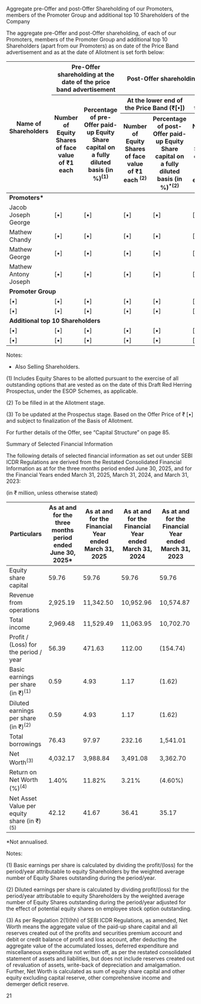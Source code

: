 Aggregate pre-Offer and post-Offer Shareholding of our Promoters, members of the Promoter Group and additional
top 10 Shareholders of the Company

The aggregate pre-Offer and post-Offer shareholding, of each of our Promoters, members of the Promoter Group and additional top 10 Shareholders (apart from our Promoters) as on date of the Price Band advertisement and as at the date of Allotment is set forth below:

<table><thead><tr><th rowspan="3">Name of Shareholders</th><th colspan="2">Pre-Offer shareholding at the date of the price band advertisement</th><th colspan="4">Post-Offer shareholding as at Allotment<sup>(3)</sup></th></tr><tr><th rowspan="2">Number of Equity Shares of face value of ₹1 each</th><th rowspan="2">Percentage of pre- Offer paid-up Equity Share capital on a fully diluted basis (in %)<sup>(1)</sup></th><th colspan="2">At the lower end of the Price Band (₹[•])</th><th colspan="2">At the upper end of the price band (₹[•])</th></tr><tr><th>Number of Equity Shares of face value of ₹1 each <sup>(2)</sup></th><th>Percentage of post- Offer paid-up Equity Share capital on a fully diluted basis (in %)<sup>*</sup><sup>(2)</sup></th><th>Number of Equity Shares of face value of ₹1 each <sup>(2)</sup></th><th>Percentage of post- Offer paid-up Equity Share capital on a fully diluted basis (in %) <sup>(2)</sup></th></tr></thead><tbody><tr><td colspan="7"><strong>Promoters*</strong></td></tr><tr><td>Jacob Joseph George</td><td>[•]</td><td>[•]</td><td>[•]</td><td>[•]</td><td>[•]</td><td>[•]</td></tr><tr><td>Mathew Chandy</td><td>[•]</td><td>[•]</td><td>[•]</td><td>[•]</td><td>[•]</td><td>[•]</td></tr><tr><td>Mathew George</td><td>[•]</td><td>[•]</td><td>[•]</td><td>[•]</td><td>[•]</td><td>[•]</td></tr><tr><td>Mathew Antony Joseph</td><td>[•]</td><td>[•]</td><td>[•]</td><td>[•]</td><td>[•]</td><td>[•]</td></tr><tr><td colspan="7"><strong>Promoter Group</strong></td></tr><tr><td>[•]</td><td>[•]</td><td>[•]</td><td>[•]</td><td>[•]</td><td>[•]</td><td>[•]</td></tr><tr><td>[•]</td><td>[•]</td><td>[•]</td><td>[•]</td><td>[•]</td><td>[•]</td><td>[•]</td></tr><tr><td colspan="7"><strong>Additional top 10 Shareholders</strong></td></tr><tr><td>[•]</td><td>[•]</td><td>[•]</td><td>[•]</td><td>[•]</td><td>[•]</td><td>[•]</td></tr><tr><td>[•]</td><td>[•]</td><td>[•]</td><td>[•]</td><td>[•]</td><td>[•]</td><td>[•]</td></tr></tbody></table>

Notes:

* Also Selling Shareholders.

(1) Includes Equity Shares to be allotted pursuant to the exercise of all outstanding options that are vested as on the date of this Draft Red Herring Prospectus, under the ESOP Schemes, as applicable.

(2) To be filled in at the Allotment stage.

(3) To be updated at the Prospectus stage. Based on the Offer Price of ₹ [•] and subject to finalization of the Basis of Allotment.

For further details of the Offer, see “Capital Structure” on page 85.

Summary of Selected Financial Information

The following details of selected financial information as set out under SEBI ICDR Regulations are derived from the Restated Consolidated Financial Information as at for the three months period ended June 30, 2025, and for the Financial Years ended March 31, 2025, March 31, 2024, and March 31, 2023:

(in ₹ million, unless otherwise stated)

<table><thead><tr><th>Particulars</th><th>As at and for the three months period ended June 30, 2025*</th><th>As at and for the Financial Year ended March 31, 2025</th><th>As at and for the Financial Year ended March 31, 2024</th><th>As at and for the Financial Year ended March 31, 2023</th></tr></thead><tbody><tr><td>Equity share capital</td><td>59.76</td><td>59.76</td><td>59.76</td><td>59.76</td></tr><tr><td>Revenue from operations</td><td>2,925.19</td><td>11,342.50</td><td>10,952.96</td><td>10,574.87</td></tr><tr><td>Total income</td><td>2,969.48</td><td>11,529.49</td><td>11,063.95</td><td>10,702.70</td></tr><tr><td>Profit / (Loss) for the period / year</td><td>56.39</td><td>471.63</td><td>112.00</td><td>(154.74)</td></tr><tr><td>Basic earnings per share (in ₹)<sup>(1)</sup></td><td>0.59</td><td>4.93</td><td>1.17</td><td>(1.62)</td></tr><tr><td>Diluted earnings per share (in ₹)<sup>(2)</sup></td><td>0.59</td><td>4.93</td><td>1.17</td><td>(1.62)</td></tr><tr><td>Total borrowings</td><td>76.43</td><td>97.97</td><td>232.16</td><td>1,541.01</td></tr><tr><td>Net Worth<sup>(3)</sup></td><td>4,032.17</td><td>3,988.84</td><td>3,491.08</td><td>3,362.70</td></tr><tr><td>Return on Net Worth (%)<sup>(4)</sup></td><td>1.40%</td><td>11.82%</td><td>3.21%</td><td>(4.60%)</td></tr><tr><td>Net Asset Value per equity share (in ₹)<sup>(5)</sup></td><td>42.12</td><td>41.67</td><td>36.41</td><td>35.17</td></tr></tbody></table>

*Not annualised.

Notes:

(1) Basic earnings per share is calculated by dividing the profit/(loss) for the period/year attributable to equity Shareholders by the weighted average number of Equity Shares outstanding during the period/year.

(2) Diluted earnings per share is calculated by dividing profit/(loss) for the period/year attributable to equity Shareholders by the weighted average number of Equity Shares outstanding during the period/year adjusted for the effect of potential equity shares on employee stock option outstanding.

(3) As per Regulation 2(1)(hh) of SEBI ICDR Regulations, as amended, Net Worth means the aggregate value of the paid-up share capital and all reserves created out of the profits and securities premium account and debit or credit balance of profit and loss account, after deducting the aggregate value of the accumulated losses, deferred expenditure and miscellaneous expenditure not written off, as per the restated consolidated statement of assets and liabilities, but does not include reserves created out of revaluation of assets, write-back of depreciation and amalgamation. Further, Net Worth is calculated as sum of equity share capital and other equity excluding capital reserve, other comprehensive income and demerger deficit reserve.

21